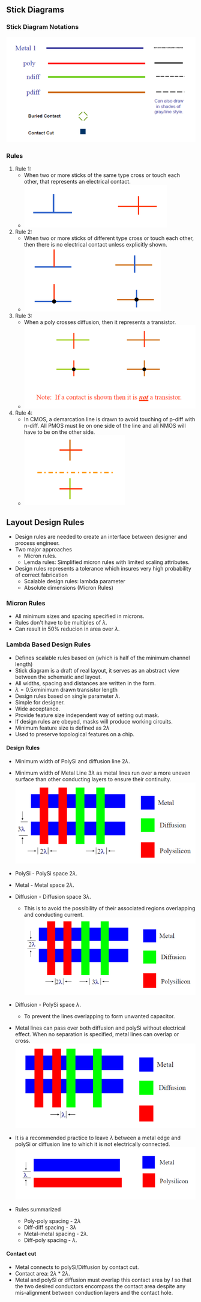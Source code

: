 ## Stick Diagrams
### Stick Diagram Notations 
![](../Images/Pasted%20image%2020230521204320.png)

### Rules
1. Rule 1:
	- When two or more sticks of the same type cross or touch each other, that represents an electrical contact. 
	- ![](../Images/Pasted%20image%2020230521204402.png)
1. Rule 2:
	- When two or more sticks of different type cross or touch each other, then there is no electrical contact unless explicitly shown. 
	- ![](../Images/Pasted%20image%2020230521204533.png)
1. Rule 3:
	- When a poly crosses diffusion, then it represents a transistor.
	- ![](../Images/Pasted%20image%2020230521204617.png)
1. Rule 4:
	- In CMOS, a demarcation line is drawn to avoid touching of p-diff with n-diff. All PMOS must lie on one side of the line and all NMOS will have to be on the other side. 
	- ![](../Images/Pasted%20image%2020230521204718.png)

## Layout Design Rules
- Design rules are needed to create an interface between designer and process engineer.
- Two major approaches
	- Micron rules.
	- Lemda rules: Simplified micron rules with limited scaling attributes. 
- Design rules represents a tolerance which insures very high probability of correct fabrication
	- Scalable design rules: lambda parameter
	- Absolute dimensions (Micron Rules)

### Micron Rules
- All minimum sizes and spacing specified in microns.
- Rules don't have to be multiples of $\lambda$.
- Can result in 50% reducion in area over $\lambda$.

### Lambda Based Design Rules
- Defines scalable rules based on (which is half of the minimum channel length)
- Stick diagram is a draft of real layout, it serves as an abstract view between the schematic and layout.
- All widths, spacing and distances are written in the form.
- $\lambda = 0.5 x \text{minimum drawn transistor length}$
- Design rules based on single parameter $\lambda$.
- Simple for designer.
- Wide acceptance.
- Provide feature size independent way of setting out mask.
- If design rules are obeyed, masks will produce working circuits.
- Minimum feature size is defined as $2\lambda$
- Used to preserve topological features on a chip.

#### Design Rules
- Minimum width of PolySi and diffusion line $2\lambda$.
- Minimum width of Metal Line $3\lambda$ as metal lines run over a more uneven surface than other conducting layers to ensure their continuity.
![](../Images/Pasted%20image%2020230522114039.png)

- PolySi - PolySi space $2\lambda$.
- Metal - Metal space $2\lambda$.
- Diffusion - Diffusion space $3\lambda$. 
	- This is to avoid the possibility of their associated regions overlapping and conducting current.
![](../Images/Pasted%20image%2020230522114247.png)

- Diffusion - PolySi space $\lambda$.
	- To prevent the lines overlapping to form unwanted capacitor.
- Metal lines can pass over both diffusion and polySi without electrical effect. When no separation is specified, metal lines can overlap or cross. 
![](../Images/Pasted%20image%2020230522114741.png)

- It is a recommended practice to leave $\lambda$ between a metal edge and polySi or diffusion line to which it is not electrically connected. 
![](../Images/Pasted%20image%2020230522114828.png)

- Rules summarized
	- Poly-poly spacing - $2\lambda$
	- Diff-diff spacing - $3\lambda$
	- Metal-metal spacing - $2\lambda$.
	- Diff-poly spacing - $\lambda$.

#### Contact cut
- Metal connects to polySi/Diffusion by contact cut.
- Contact area: $2\lambda * 2\lambda$.
- Metal and polySi or diffusion must overlap this contact area by $I$ so that the two desired conductors encompass the contact area despite any mis-alignment between conduction layers and the contact hole.  